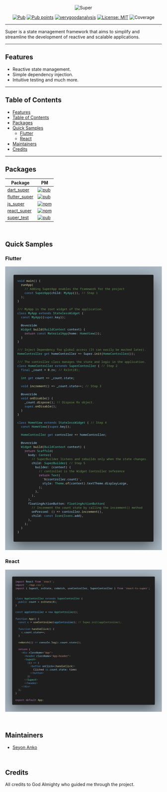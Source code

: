 <p align="center" height="100">
<img src="https://github.com/DrDejaVuNG/super/blob/main/screenshots/logo.png?raw=true" height="120" alt="Super" />
</p>

<p align="center">
<a href="https://pub.dev/packages/flutter_super"><img src="https://img.shields.io/pub/v/flutter_super.svg?logo=dart&label=pub&color=blue" alt="Pub"></a>
<a href="https://pub.dev/packages/flutter_super/score"><img src="https://img.shields.io/pub/points/flutter_super?logo=dart" alt="Pub points"></a>
<a href="https://pub.dev/packages/very_good_analysis"><img src="https://img.shields.io/badge/style-very_good_analysis-B22C89.svg" alt="verygoodanalysis"></a>
<a href="https://opensource.org/licenses/MIT"><img src="https://img.shields.io/github/license/DrDejaVuNG/flutter_super" alt="License: MIT"></a>
<img src="https://github.com/DrDejaVuNG/super/blob/main/packages/flutter_super/coverage_badge.svg" alt="Coverage" />
</p>

---

Super is a state management framework that aims to simplify
and streamline the development of reactive and scalable applications.

---

## Features

- Reactive state management.
- Simple dependency injection.
- Intuitive testing and much more.

---

## Table of Contents

- [Features](#features)
- [Table of Contents](#table-of-contents)
- [Packages](#packages)
- [Quick Samples](#quick-samples)
  - [Flutter](#flutter)
  - [React](#react)
- [Maintainers](#maintainers)
- [Credits](#credits)

---

## Packages

| Package                                                                                    | PM                                                                                                                  |
| ------------------------------------------------------------------------------------------ | -------------------------------------------------------------------------------------------------------------------- |
| [dart_super](https://github.com/DrDejaVuNG/super/tree/main/packages/dart_super)                         | [![pub](https://img.shields.io/pub/v/dart_super.svg)](https://pub.dev/packages/dart_super)                               |
| [flutter_super](https://github.com/DrDejaVuNG/super/tree/main/packages/flutter_super)                         | [![pub](https://img.shields.io/pub/v/flutter_super.svg)](https://pub.dev/packages/flutter_super)                               |
| [js_super](https://github.com/DrDejaVuNG/super/tree/main/packages/js-super)                         | [![npm](https://img.shields.io/npm/v/ts-super.svg)](https://www.npmjs.com/package/ts-super)                               |
| [react_super](https://github.com/DrDejaVuNG/super/tree/main/packages/react-super)                         | [![npm](https://img.shields.io/npm/v/react-ts-super.svg)](https://www.npmjs.com/package/react-ts-super)                               |
| [super_test](https://github.com/DrDejaVuNG/super_test)               | [![pub](https://img.shields.io/pub/v/super_test.svg)](https://pub.dev/packages/super_test)                     |

<br>

## Quick Samples

### Flutter 

![](https://raw.githubusercontent.com/DrDejaVuNG/images/main/images/flutter_super/counter_app.png)

### React

![](https://raw.githubusercontent.com/DrDejaVuNG/images/main/images/react_super/counter_app.png)

<br>

## Maintainers

- [Seyon Anko](https://github.com/DrDejaVuNG)

<br>

## Credits

All credits to God Almighty who guided me through the project.
